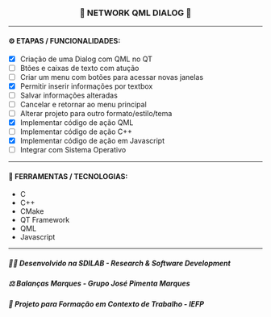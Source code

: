 <h3 align="center"> 
  🚧 NETWORK QML DIALOG 🚧
</h3>

---
#### ⚙️ ETAPAS / FUNCIONALIDADES:

- [x] Criação de uma Dialog com QML no QT
- [ ] Btões e caixas de texto com atução
- [ ] Criar um menu com botões para acessar novas janelas
- [x] Permitir inserir informações por textbox
- [ ] Salvar informações alteradas
- [ ] Cancelar e retornar ao menu principal
- [ ] Alterar projeto para outro formato/estilo/tema
- [x] Implementar código de ação QML
- [ ] Implementar código de ação C++
- [x] Implementar código de ação em Javascript
- [ ] Integrar com Sistema Operativo

---
#### 🔧 FERRAMENTAS / TECNOLOGIAS:

- C
- C++
- CMake
- QT Framework
- QML
- Javascript

---
##### 👨‍💻 Desenvolvido na SDILAB - Research & Software Development 
##### ⚖️ Balanças Marques - Grupo José Pimenta Marques
##### 📖 Projeto para Formação em Contexto de Trabalho - IEFP
